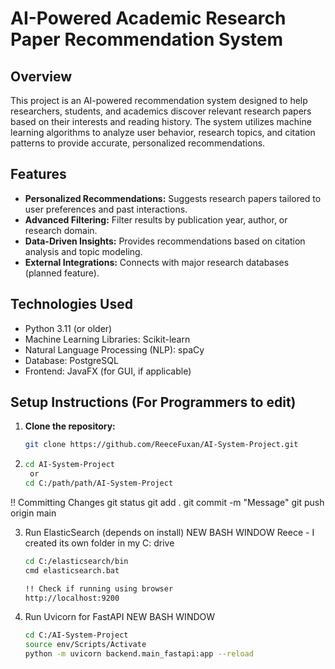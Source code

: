 # AI-Powered Academic Research Paper Recommendation System

## Overview
This project is an AI-powered recommendation system designed to help researchers, students, and academics discover relevant research papers based on their interests and reading history. The system utilizes machine learning algorithms to analyze user behavior, research topics, and citation patterns to provide accurate, personalized recommendations.

## Features
- **Personalized Recommendations:** Suggests research papers tailored to user preferences and past interactions.
- **Advanced Filtering:** Filter results by publication year, author, or research domain.
- **Data-Driven Insights:** Provides recommendations based on citation analysis and topic modeling.
- **External Integrations:** Connects with major research databases (planned feature).

## Technologies Used
- Python 3.11 (or older)
- Machine Learning Libraries: Scikit-learn
- Natural Language Processing (NLP): spaCy
- Database: PostgreSQL 
- Frontend: JavaFX (for GUI, if applicable)

## Setup Instructions (For Programmers to edit)
1. **Clone the repository:**
   ```bash
   git clone https://github.com/ReeceFuxan/AI-System-Project.git

2. ```bash
   cd AI-System-Project
	or
   cd C:/path/path/AI-System-Project

!! Committing Changes
git status
git add .
git commit -m "Message"
git push origin main

3. Run ElasticSearch (depends on install) NEW BASH WINDOW
   Reece - I created its own folder in my C: drive
   ```bash
   cd C:/elasticsearch/bin
   cmd elasticsearch.bat

   !! Check if running using browser
   http://localhost:9200

4. Run Uvicorn for FastAPI NEW BASH WINDOW
   ```bash
   cd C:/AI-System-Project
   source env/Scripts/Activate
   python -m uvicorn backend.main_fastapi:app --reload
